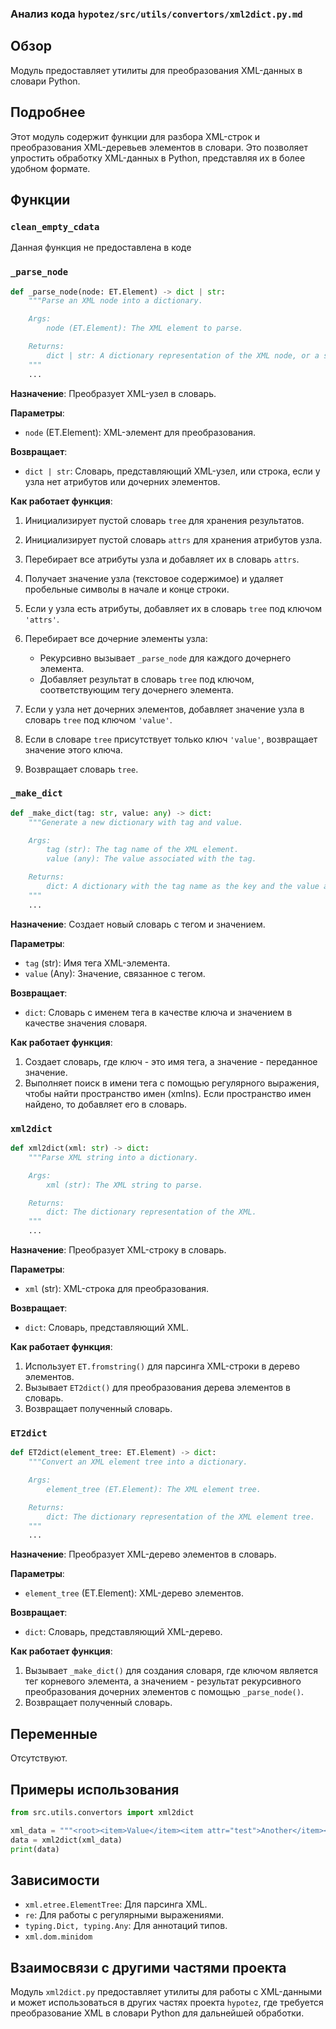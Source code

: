 ### Анализ кода `hypotez/src/utils/convertors/xml2dict.py.md`

## Обзор

Модуль предоставляет утилиты для преобразования XML-данных в словари Python.

## Подробнее

Этот модуль содержит функции для разбора XML-строк и преобразования XML-деревьев элементов в словари. Это позволяет упростить обработку XML-данных в Python, представляя их в более удобном формате.

## Функции

### `clean_empty_cdata`
Данная функция не предоставлена в коде

### `_parse_node`

```python
def _parse_node(node: ET.Element) -> dict | str:
    """Parse an XML node into a dictionary.

    Args:
        node (ET.Element): The XML element to parse.

    Returns:
        dict | str: A dictionary representation of the XML node, or a string if the node has no attributes or children.
    """
    ...
```

**Назначение**:
Преобразует XML-узел в словарь.

**Параметры**:

*   `node` (ET.Element): XML-элемент для преобразования.

**Возвращает**:

*   `dict | str`: Словарь, представляющий XML-узел, или строка, если у узла нет атрибутов или дочерних элементов.

**Как работает функция**:

1.  Инициализирует пустой словарь `tree` для хранения результатов.
2.  Инициализирует пустой словарь `attrs` для хранения атрибутов узла.
3.  Перебирает все атрибуты узла и добавляет их в словарь `attrs`.
4.  Получает значение узла (текстовое содержимое) и удаляет пробельные символы в начале и конце строки.
5.  Если у узла есть атрибуты, добавляет их в словарь `tree` под ключом `'attrs'`.
6.  Перебирает все дочерние элементы узла:

    *   Рекурсивно вызывает `_parse_node` для каждого дочернего элемента.
    *   Добавляет результат в словарь `tree` под ключом, соответствующим тегу дочернего элемента.
7.  Если у узла нет дочерних элементов, добавляет значение узла в словарь `tree` под ключом `'value'`.
8.  Если в словаре `tree` присутствует только ключ `'value'`, возвращает значение этого ключа.
9.  Возвращает словарь `tree`.

### `_make_dict`

```python
def _make_dict(tag: str, value: any) -> dict:
    """Generate a new dictionary with tag and value.

    Args:
        tag (str): The tag name of the XML element.
        value (any): The value associated with the tag.

    Returns:
        dict: A dictionary with the tag name as the key and the value as the dictionary value.
    """
    ...
```

**Назначение**:
Создает новый словарь с тегом и значением.

**Параметры**:

*   `tag` (str): Имя тега XML-элемента.
*   `value` (Any): Значение, связанное с тегом.

**Возвращает**:

*   `dict`: Словарь с именем тега в качестве ключа и значением в качестве значения словаря.

**Как работает функция**:

1.  Создает словарь, где ключ - это имя тега, а значение - переданное значение.
2.  Выполняет поиск в имени тега с помощью регулярного выражения, чтобы найти пространство имен (xmlns). Если пространство имен найдено, то добавляет его в словарь.

### `xml2dict`

```python
def xml2dict(xml: str) -> dict:
    """Parse XML string into a dictionary.

    Args:
        xml (str): The XML string to parse.

    Returns:
        dict: The dictionary representation of the XML.
    """
    ...
```

**Назначение**:
Преобразует XML-строку в словарь.

**Параметры**:

*   `xml` (str): XML-строка для преобразования.

**Возвращает**:

*   `dict`: Словарь, представляющий XML.

**Как работает функция**:

1.  Использует `ET.fromstring()` для парсинга XML-строки в дерево элементов.
2.  Вызывает `ET2dict()` для преобразования дерева элементов в словарь.
3.  Возвращает полученный словарь.

### `ET2dict`

```python
def ET2dict(element_tree: ET.Element) -> dict:
    """Convert an XML element tree into a dictionary.

    Args:
        element_tree (ET.Element): The XML element tree.

    Returns:
        dict: The dictionary representation of the XML element tree.
    """
    ...
```

**Назначение**:
Преобразует XML-дерево элементов в словарь.

**Параметры**:

*   `element_tree` (ET.Element): XML-дерево элементов.

**Возвращает**:

*   `dict`: Словарь, представляющий XML-дерево.

**Как работает функция**:

1.  Вызывает `_make_dict()` для создания словаря, где ключом является тег корневого элемента, а значением - результат рекурсивного преобразования дочерних элементов с помощью `_parse_node()`.
2.  Возвращает полученный словарь.

## Переменные

Отсутствуют.

## Примеры использования

```python
from src.utils.convertors import xml2dict

xml_data = """<root><item>Value</item><item attr="test">Another</item></root>"""
data = xml2dict(xml_data)
print(data)
```

## Зависимости

*   `xml.etree.ElementTree`: Для парсинга XML.
*   `re`: Для работы с регулярными выражениями.
*   `typing.Dict, typing.Any`: Для аннотаций типов.
*   `xml.dom.minidom`

## Взаимосвязи с другими частями проекта

Модуль `xml2dict.py` предоставляет утилиты для работы с XML-данными и может использоваться в других частях проекта `hypotez`, где требуется преобразование XML в словари Python для дальнейшей обработки.